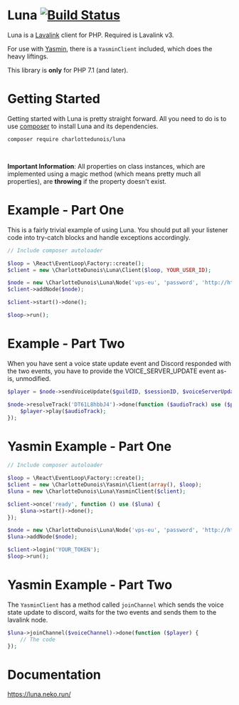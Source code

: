 # Luna [![Build Status](https://scrutinizer-ci.com/g/CharlotteDunois/Luna/badges/build.png?b=master)](https://scrutinizer-ci.com/g/CharlotteDunois/Luna/build-status/master)

Luna is a [Lavalink](https://github.com/Frederikam/Lavalink) client for PHP. Required is Lavalink v3.

For use with [Yasmin](https://github.com/CharlotteDunois/Yasmin), there is a `YasminClient` included, which does the heavy liftings.

This library is **only** for PHP 7.1 (and later).

# Getting Started
Getting started with Luna is pretty straight forward. All you need to do is to use [composer](https://packagist.org/packages/charlottedunois/luna) to install Luna and its dependencies.

```
composer require charlottedunois/luna
```

<br>

**Important Information**: All properties on class instances, which are implemented using a magic method (which means pretty much all properties), are **throwing** if the property doesn't exist.

# Example - Part One
This is a fairly trivial example of using Luna. You should put all your listener code into try-catch blocks and handle exceptions accordingly.

```php
// Include composer autoloader

$loop = \React\EventLoop\Factory::create();
$client = new \CharlotteDunois\Luna\Client($loop, YOUR_USER_ID);

$node = new \CharlotteDunois\Luna\Node('vps-eu', 'password', 'http://http-api-url', 'ws://ws-api-url', 'eu');
$client->addNode($node);

$client->start()->done();

$loop->run();
```

# Example - Part Two
When you have sent a voice state update event and Discord responded with the two events, you have to provide the VOICE_SERVER_UPDATE event as-is, unmodified.

```php
$player = $node->sendVoiceUpdate($guildID, $sessionID, $voiceServerUpdateEvent);

$node->resolveTrack('DT61L8hbbJ4')->done(function ($audioTrack) use ($player) {
    $player->play($audioTrack);
});
```

# Yasmin Example - Part One

```php
// Include composer autoloader

$loop = \React\EventLoop\Factory::create();
$client = new \CharlotteDunois\Yasmin\Client(array(), $loop);
$luna = new \CharlotteDunois\Luna\YasminClient($client);

$client->once('ready', function () use ($luna) {
    $luna->start()->done();
});

$node = new \CharlotteDunois\Luna\Node('vps-eu', 'password', 'http://http-api-url', 'ws://ws-api-url', 'eu');
$luna->addNode($node);

$client->login('YOUR_TOKEN');
$loop->run();
```

# Yasmin Example - Part Two
The `YasminClient` has a method called `joinChannel` which sends the voice state update to discord, waits for the two events and sends them to the lavalink node.

```php
$luna->joinChannel($voiceChannel)->done(function ($player) {
    // The code
});
```

# Documentation
https://luna.neko.run/
